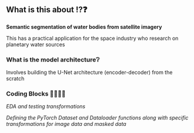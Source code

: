 ## What is this about ⁉️❓
**Semantic segmentation of water bodies from satellite imagery**

This has a practical application for the space industry who research on planetary water sources

### What is the model architecture❔
Involves building the U-Net architecture (encoder-decoder) from the scratch

### Coding Blocks 👩‍💻👩‍💻
*EDA and testing transformations*

*Defining the PyTorch Dataset and Dataloader functions along with specific transformations for image data and masked data*
